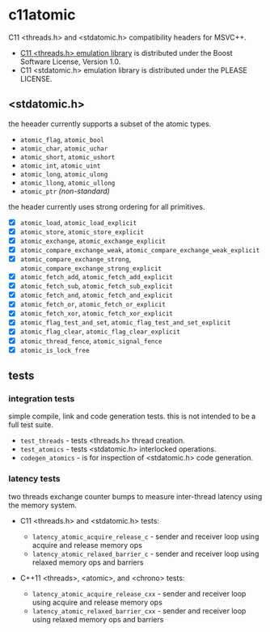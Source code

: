 # c11atomic

C11 <threads.h> and <stdatomic.h> compatibility headers for MSVC++.

- [C11 <threads.h> emulation library](https://cgit.freedesktop.org/mesa/mesa/log/include/c11)
is distributed under the Boost Software License, Version 1.0.
- C11 <stdatomic.h> emulation library is distributed under the PLEASE LICENSE.

## <stdatomic.h>

the heeader currently supports a subset of the atomic types.

- `atomic_flag`, `atomic_bool`
- `atomic_char`, `atomic_uchar`
- `atomic_short`, `atomic_ushort`
- `atomic_int`, `atomic_uint`
- `atomic_long`, `atomic_ulong`
- `atomic_llong`, `atomic_ullong`
- `atomic_ptr` _(non-standard)_

the header currently uses strong ordering for all primitives.

- [x] `atomic_load`, `atomic_load_explicit`
- [x] `atomic_store`, `atomic_store_explicit`
- [x] `atomic_exchange`, `atomic_exchange_explicit`
- [x] `atomic_compare_exchange_weak`, `atomic_compare_exchange_weak_explicit`
- [x] `atomic_compare_exchange_strong`, `atomic_compare_exchange_strong_explicit`
- [x] `atomic_fetch_add`, `atomic_fetch_add_explicit`
- [x] `atomic_fetch_sub`, `atomic_fetch_sub_explicit`
- [x] `atomic_fetch_and`, `atomic_fetch_and_explicit`
- [x] `atomic_fetch_or`, `atomic_fetch_or_explicit`
- [x] `atomic_fetch_xor`, `atomic_fetch_xor_explicit`
- [x] `atomic_flag_test_and_set`, `atomic_flag_test_and_set_explicit`
- [x] `atomic_flag_clear`, `atomic_flag_clear_explicit`
- [x] `atomic_thread_fence`, `atomic_signal_fence`
- [x] `atomic_is_lock_free`

## tests

### integration tests

simple compile, link and code generation tests. this is not intended
to be a full test suite.

- `test_threads` - tests <threads.h> thread creation.
- `test_atomics` - tests <stdatomic.h> interlocked operations.
- `codegen_atomics` - is for inspection of <stdatomic.h> code generation.

### latency tests

two threads exchange counter bumps to measure inter-thread latency
using the memory system.

- C11 &lt;threads.h> and &lt;stdatomic.h> tests:
  - `latency_atomic_acquire_release_c` - sender and receiver
    loop using acquire and release memory ops
  - `latency_atomic_relaxed_barrier_c` - sender and receiver
    loop using relaxed memory ops and barriers

- C++11 &lt;threads>, &lt;atomic>, and &lt;chrono> tests:
  - `latency_atomic_acquire_release_cxx` - sender and receiver
    loop using acquire and release memory ops
  - `latency_atomic_relaxed_barrier_cxx` - sender and receiver
    loop using relaxed memory ops and barriers
